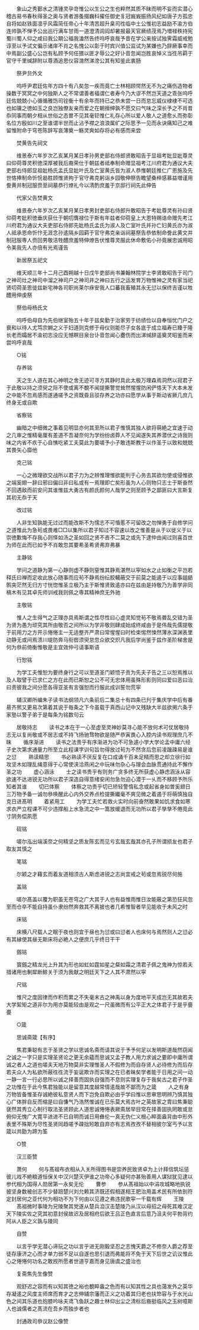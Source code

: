 <!-- { "loadSidebar": true } -->
　　象山之秀鄞水之清锺灵孕竒惟公以生公之生也粹然其质不昧而明不妄而实潜心稽古易书春秋得圣之奥与贤者游蚤掇巍科擢任御史豸冠峩峩振扬风纪如唐子方孤忠自将如赵铁面凛乎风霜简任帝心十年清苦超升臬司徃临中土公惟初志益励不渝方伯连帅孰不惮予公出巡行满车甘雨一道澄清闾阎却暑报最天官厥绩茂焉乃増禄秩持宪蜀川蜀人仰之咸曰我公期公福我溘然告终呜呼哀哉予昔在学公来按试独霁霜威戒勉谆至以予试文徧示诸庠不肖之名愧公以彰于时宾兴值公监试为某嫌也乃辞厥事幸而中焉副公盛心公岂有私顾予何任猥以匪才辱公之好讣音忽闻岂胜哀悼义当徃吊羁于官守千里缄辞附以尊酒追思仪容潸然涕滂公其有知鉴此衷肠

　　祭尹贠外文

　　呜呼尹君廷佐年方四十有八矣忽一疾而竟亡士林相顾愕然无不为之痛伤造物者操数于冥冥之中何独斯人之不常谓善者福谓仁者寿今乃大谬不然岂天道之乖张呜呼廷佐兢兢小心循循雅饬司铨衡十有余年而持已之恭未尝一日而怠忘威仪棣棣不可选也如骥之徳如玉之良岂独僚友亲而爱之在朝搢绅孰不愿交曰气味之深长予之不肖昔忝同事而朝夕相从世俗之态曽不见其毫铓惟仁礼存心所以爱人敬人之道愈乆而弥彰名位方殷如川之至谁谓半世而止沾予襟之浪浪属纩之际思予一见而永诀痛知己之难留惟附命于穹苍陈辞写哀薄奠一觞灵爽如存将必有感而来尝

　　焚黄告先祠文

　　维景泰六年岁次乙亥某月某日孝孙男吏部右侍郎贤敢昭告于显祖考妣显妣尊灵曰仰荷尊灵积徳深厚被我后裔荣仕于朝兹者祗奉制命赠显祖考江川府君为通议大夫吏部右侍郎显祖妣杨氏孟氏显妣叶氏及亡室黄氏皆为淑人恭惟朝廷推仁广恩施及先世恪捧制命忻恱曷胜顾惟贤拘于官守弗克躬诣乡园敬伸祭告瞻望桑梓感慕益増谨用誊黄并制冠服赍至祠墓恭行燎礼今以清酌庶羞于京邸行祠先此伸告

　　代家父告焚黄文

　　维景泰六年岁次乙亥某月某日孝男封吏部右侍郎升敢昭告于考妣尊灵有孙曰贤仰荷考妣积徳垂庆获仕于朝叨膺禄位于斯有年兹者仰荷皇上大恩特赐诰命赠先考江川府君为通议大夫吏部右侍郎先妣杨氏孟氏为淑人及亡室叶氏并孙亡妇黄氏亦为淑人祗承恩命忻忭无涯念孙逺隔乡园羁于官守弗克亲诣祠墓祭告恭依制命誊此黄文并制冠服専人赍回男敬洁牲醴庶羞特伸燎告伏惟尊灵服此休命敷佑小孙竟展忠诚用昭令美我先人亦倍有光焉谨告

　　新居祭五祀文

　　维天顺三年十二月己酉朔越十日戊午吏部尚书兼翰林院学士李贤敢昭告于司门之神司灶之神司中溜之神司户之神司井之神曰五行之运发育万物惟神之灵有家当祀贤叨荷圣恩徙兹新宅神各司职尚莱尔庥安我人口蕃我畜殖其永无愆以保终吉谨以牲醴用伸虔祭

　　祭伯母杨氏文

　　呜呼伯母自为先伯继室殆五十年于兹矣勤于治家劳于纺绩俭以自奉恒忧门户之衰和以待人尤笃宗婣之义于妇道则克修于母仪则能尽子女各底于成立福寿已臻于隆长老而孀居不渝初志没应无憾瞑目泉台讣音忽闻心衋伤而出涕缄辞遥奠灵昭鉴而来尝呜呼哀哉

　　○铭

　　存养铭

　　天之生人道在其心神明之舍无迹可寻方其静时具此太极万理森焉洞然以寂君子于此敬以持之须臾之际不使或离不覩不闻提撕警觉耸然惺惺防闲俨恪天下大本未发之中能不忽焉感而遂通嗟予之资既昏且驳存养之功亦曰愿学从事于斯动省厥几庶几终身无或自欺

　　省察铭

　　幽暗之中细微之事着见明显亦何其至所以君子惟慎其独人欲将萌絶之宜速于动之几审之惟精毫厘有差道不吾凝奈何为学纷纷卤莽人不见闻遂失其养潜伏之诗我则味之内省不疚于心自恞吃紧工夫莫此为要嗟予小子敢违斯教于以作圣于以致和兢兢其畏矢心靡他

　　克己铭

　　一心之微理欲交战所以君子力为之辨惟理惟欲能判于心务去其欲勿使或侵惟欲之端奚翅一辞曰邪曰偏曰非曰私或有一焉理即亡矣形虽为人心则物只志士于斯奋然不回遇敌而前安问其谁惟兹大勇古有颜氏颜何人哉学之则至顾予之鄙匪曰大言斯复其初无忝于天

　　改过铭

　　人非生知孰能无过过而能改斯不为懦志不可惛慝不可留改之勿惮勇于自修学问之道惟此为急茍或畏难□□以集所以君子知过不容速以改之惟善是从于以徙义于以崇徳歉悔不存我心则怿如汤之圣如回之贤不吝不二莫之或先下逮仲由闻过则喜百世为师在此而已如予不肖敢忽其要希圣希贤弗弃弗暴

　　主静铭

　　学问之道静为第一心静则虚不静则窒惟其静焉湛然以寜如水之止如衡之平岂若释氏曰禅而定收此放心随事而应茍不静焉纷纭胶轕蔽交于前莫之能遏于以应事龃龉鹘突茫然无归方寸恍惚惟圣立极乃主于斯惟贤致逺亦曰在兹由是持敬乃为善学非同槁木有见其卓先师训戒我则佩之専其精神庶无外驰

　　主敬铭

　　惟人之生得气之正理亦具焉斯谓之性尽性曰心虚灵知觉茍不敬焉昬乱交错为圣为贤为愚为顽究其所由敬否之间所以为学非敬则肆成始成终咸由于是伟哉先儒提敬于前用力之方开示惓惓主一无适整齐严肃曰常惺惺曰时检束惕然悚然薄氷深渊表里动静无或间焉溃川堤防奔马衔辔须臾怠忽众欲交炽凡我后学尚鉴于兹作圣阶梯舍是何为叅前倚衡惟敬是主宜效仲弓请事斯语

　　行恕铭

　　为学工夫惟恕为要终身行之可以至道圣门颖悟子贡为先夫子告之三以恕焉推以及人取譬于已求仁之方在此而已斯恕之公不可无忠体用虽殊形影则同曰爱曰恶曰治曰责彼我之间分愿各得亚圣有言强恕而行服此成训誓勿荒寜

　　辅汉卿所编朱子读书法纲领凡六条前后二集总十有四条已刋于集庆学中后有番昜齐熈又更易次第着其说于毎条之下今虽载于真西山记中又残缺大半兹欲掲六条于家塾以警子弟于是每条为铭数句云

　　居敬持志
　　读书之本在于一心至虚至灵神妙莫寻心能不放何术可仗居敬持志无以复尚敬或不居志或不持飞扬驰骛物欲是随严恭寅畏心入腔内读书观理庶几不昧
　　循序渐进
　　读书之法贵乎有序渐进为功不可急遽小学大学论孟中庸六经子史次第求通量力所至立此程课字训句旨勿得放过茍为不然贪后忽前凌躐疎易是谁之愆
　　熟读精思
　　书必熟读不厌反复在口成诵千百未足精而思之却立徐行如攻坚木如理乱绳意得于心常使浃洽燕闲之中玩味勿杂心与理会血脉贯通持此不懈作圣之功
　　虚心涵泳
　　士之读书贵乎有则务广贪多终无所获虚心静虑涵泳从容欲速不达进锐无功所以君子深造自得意绪安闲勿急勿迫心潜于一乆而不移顾予所乐知者其谁
　　切已体察
　　体察之功贵乎切已矫轻警惰私念或起省身如曽奚翅日三万物予备一诚勿叅唤醒此心内外交养点检提撕纎毫不爽见微之着遏于将萌慎独自克日进髙明
　　着紧用工
　　为学工夫忙若救火实时向前奋然敢果如饥求食如寒求衣严立程课不可少违撑船上水急流之中一篙放缓退而无功所以君子孳孳不倦竞此寸阴务偿夙愿

　　砚铭

　　嗟尔泓出端溪奈之何精坚之质友陈玄而见亏玄哉玄哉其亦孔子所谓损友也君子取友其慎之

　　笔铭

　　尔颖之才藉玄而着友道相须古人斯虑进锐之志尚宜戒之茍或忽焉锐尽何施

　　盖铭

　　嗟尔髙盖以覆为职虽无苍穹之广大其于人也有益惟雨惟日汝能蔽之第恐狂风忽至而仓卒不能自持虽仆隶纷然奔救其不离披也者几希惟智者早见能收于未风之时

　　床铭

　　床横八尺载人之眠于夜也则宜于昼也为愆或曰愆者人也床何与焉然则人之愆必有其縁使其昼无斯床将必絶人之便庶几乎终日干干

　　劔铭

　　寳劔之精龙光上升其为形也如虹如霆如星之粲如霜之清君子佩之鬼神为惊若夫措诸用也剸犀断鲸关于须为我献之明廷天下之人其不肃然以寜

　　尺铭

　　惟尺之度因律而作积而累之不失毫末古之神禹以身为度地平天成岂无其故若夫大学絜矩之道非尔为用亦莫能较由是观之一尺虽微而有公平正大之体君子于是乎亹亹

　　○箴

　　思诚斋箴【有序】

　　焦君秉聪有志于圣贤之学以思诚名斋而请其说于予予何足以发明斯道哉然窃闻之诚之一字只是实理圣贤论之更无余藴而思诚又孟子教人用力求诚之要即中庸所谓诚之者人之道也嗟夫天地万物莫非实理惟圣人不假修为而自存贤人必待修为而后存若夫众人为私欲所蔽徃徃流于妄诞欺诈而实理之在已者昧矣学者能于日用之间一动一静一言一行必思所以诚之择善而固执自强而不息则实理复存于我矣古之君子作圣之功惟在于此今焦君独能以是留意其度越常情逺哉故不鄙而为之箴
　　人之有身万物皆备惟圣存诚絶彼私意贤人而下岂免自欺必由乎学曰惟以思审思明辨乃慎其独心广体胖自反而缩是曰自慊气乃浩然惟诚在已乐莫大焉古叶之英故家之胄曰焦秉聪褎然其秀立心制行取法圣贤顾此人道思诚惓惓表厥斋居举目常在择善固执罔敢或怠俯仰无愧广大寛平进进不已自明而诚日用彝伦一真无伪仁义根心睟面盎背由中形外表里不殊斯为尽性圣贤同趋嗟予疎拙矧敢自弃亦有志焉孜孜不替相彼尔室丐予以言箴以共勖为蹄为筌

　　○赞

　　汉三臣赞

　　萧何
　　何与髙祖布衣相从入关所得图书是崇养民致贤卓为上计拜信筑坛惩彼儿戏不絶粮道恒保关中汉兴楚灭伊谁之功帝心多疑何亦甚殆善用人谋狱犹见逮以参代相为国得人勋居第一永矣无伦
　　曹参
　　参从髙祖始以中涓攻城略地执锐披坚身数被创志不少替踣楚兴刘允赖其济既还假相遂相王肥治用盖术民有所依剖符定封居何之亚代何为相功不为下何由以见遵之弗违民歌寜一千载有辉
　　王陵
　　髙祖微时事陵为兄陵聚其党遂从楚兵洎汉击楚陵乃从汉以母招之母死其难汉定天下陵实佐之究其初意封侯故迟及居相府后欲王吕正色直言后意乃沮夫何平勃背约阿从人臣之义孰与陵同

　　自赞

　　以言乎学无潜心谛玩之功以言乎进无刚毅坚忍之志愧天爵之不修奈人爵之荐至徒存康济之心而才单力弱不足以自遂也思引退而弗能将不免于天下后世之讥议惟此心之惓惓何功名之敢觊所愿者世道亨嘉而身见唐虞之盛治也

　　复斋焦先生像赞

　　观舒迟之容而有以知其徳之裕也覩睟盎之色而有以知其性之具也蔼发外之英华存凝逺之风度主师席而育才之志伸辅宗藩而正义之功着其归老也扶笻容与于水光山色之间其乐道也抱膝吟咏夫鸢飞鱼跃之趣士林仰出尘之清标后裔挺临风之玉树噫斯人也诚儒者之髙流在吾乡而独步者也

　　封通政司叅议赵公像赞

